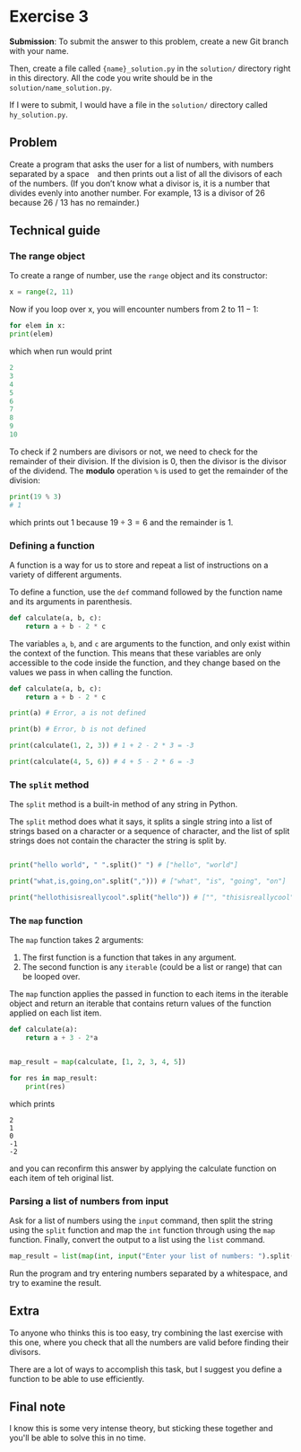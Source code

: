# Exercise 3

**Submission**: To submit the answer to this problem, create a new Git branch with your name.

Then, create a file called `{name}_solution.py` in the `solution/` directory right in this directory. All the code you write should be in the `solution/name_solution.py`.

If I were to submit, I would have a file in the `solution/` directory called `hy_solution.py`.

## Problem

Create a program that asks the user for a list of numbers, with numbers separated by a space ` ` and then prints out a list of all the divisors of each of the numbers. (If you don’t know what a divisor is, it is a number that divides evenly into another number. For example, 13 is a divisor of 26 because 26 / 13 has no remainder.)

## Technical guide

### The range object

To create a range of number, use the `range` object and its constructor:

```python
x = range(2, 11)
```

Now if you loop over x, you will encounter numbers from $2$ to $11 - 1$:

```python
for elem in x:
print(elem)
```

which when run would print

```python
2
3
4
5
6
7
8
9
10
```

To check if 2 numbers are divisors or not, we need to check for the remainder of their division. If the division is 0, then the divisor is the divisor of the dividend. The **modulo** operation `%` is used to get the remainder of the division:

```python
print(19 % 3)
# 1
```

which prints out $1$ because $19 \div 3 = 6$ and the remainder is $1$.

### Defining a function

A function is a way for us to store and repeat a list of instructions on a variety of different arguments.

To define a function, use the `def` command followed by the function name and its arguments in parenthesis.

```python
def calculate(a, b, c):
    return a + b - 2 * c
```

The variables `a`, `b`, and `c` are arguments to the function, and only exist within the context of the function. This means that these variables are only accessible to the code inside the function, and they change based on the values we pass in when calling the function.

```python
def calculate(a, b, c):
    return a + b - 2 * c

print(a) # Error, a is not defined

print(b) # Error, b is not defined

print(calculate(1, 2, 3)) # 1 + 2 - 2 * 3 = -3

print(calculate(4, 5, 6)) # 4 + 5 - 2 * 6 = -3
```

### The `split` method

The `split` method is a built-in method of any string in Python.

The `split` method does what it says, it splits a single string into a list of strings based on a character or a sequence of character, and the list of split strings does not contain the character the string is split by.

```python

print("hello world", " ".split()" ") # ["hello", "world"]

print("what,is,going,on".split(","))) # ["what", "is", "going", "on"]

print("hellothisisreallycool".split("hello")) # ["", "thisisreallycool"]
```

### The `map` function

The `map` function takes 2 arguments:

1. The first function is a function that takes in any argument.
2. The second function is any `iterable` (could be a list or range) that can be looped over.

The `map` function applies the passed in function to each items in the iterable object and return an iterable that contains return values of the function applied on each list item.

```python
def calculate(a):
    return a + 3 - 2*a


map_result = map(calculate, [1, 2, 3, 4, 5])

for res in map_result:
    print(res)
```

which prints

```
2
1
0
-1
-2
```

and you can reconfirm this answer by applying the calculate function on each item of teh original list.

### Parsing a list of numbers from input

Ask for a list of numbers using the `input` command, then split the string using the `split` function and map the `int` function through using the `map` function. Finally, convert the output to a list using the `list` command.

```python
map_result = list(map(int, input("Enter your list of numbers: ").split(" ")))
```

Run the program and try entering numbers separated by a whitespace, and try to examine the result.

## Extra

To anyone who thinks this is too easy, try combining the last exercise with this one, where you check that all the numbers are valid before finding their divisors.

There are a lot of ways to accomplish this task, but I suggest you define a function to be able to use efficiently.

## Final note

I know this is some very intense theory, but sticking these together and you'll be able to solve this in no time.
